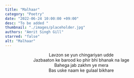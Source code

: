 ```yaml
---
title: "Malhaar"
category: "Poetry"
date: "2022-06-24 10:00:00 +09:00"
desc: "To be added "
thumbnail: "./images/placeholder.jpg"
authors: "Amrit Singh Gill"
starred: "false"
alt: "Malhaar"
---
```


<p style="text-align: center;align:center;">
Lavzon se yun chingariyan udde <br>
Jazbaaton ke barood ko phir bhi bhanak na lage <br>
Bahega jab zakhm ye mera <br>
Bas uske naam ke gulaal bikhare <br>
</p>